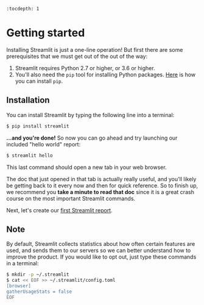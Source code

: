 ```eval_rst
:tocdepth: 1
```

# Getting started

Installing Streamlit is just a one-line operation! But first there are some
prerequisites that we must get out of the out of the way:

1. Streamlit requires Python 2.7 or higher, or 3.6 or higher.
2. You'll also need the `pip` tool for installing Python packages.
   [Here](https://pip.pypa.io/en/stable/installing/) is how you can install
   `pip`.

## Installation

You can install Streamlit by typing the following line into a terminal:

```bash
$ pip install streamlit
```

**...and you're done!** So now you can go ahead and try launching our
included "hello world" report:

```bash
$ streamlit hello
```

This last command should open a new tab in your web browser.

The doc that just opened in that tab is actually really useful, and you'll
likely be getting back to it every now and then for quick reference. So to
finish up, we recommend you **take a minute to read that doc** since
it is a great crash course on the most important Streamlit commands.

Next, let's create our [first Streamlit
report](tutorial/tutorial1_first_steps).

## Note

By default, Streamlit collects statistics about how often certain features are
used, and sends them to our servers so we can better understand how to improve
the product. If you would like to opt out, just type these commands in a
terminal:

```bash
$ mkdir -p ~/.streamlit
$ cat << EOF >> ~/.streamlit/config.toml
[browser]
gatherUsageStats = false
EOF
```

